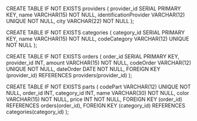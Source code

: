 CREATE TABLE IF NOT EXISTS providers (
provider_id SERIAL PRIMARY KEY,
name VARCHAR(15) NOT NULL,
identificationProvider VARCHAR(12) UNIQUE NOT NULL,
city VARCHAR(22) NOT NULL
);

CREATE TABLE IF NOT EXISTS categories (
category_id SERIAL PRIMARY KEY,
name VARCHAR(15) NOT NULL,
codeCategory VARCHAR(12) UNIQUE NOT NULL
);

CREATE TABLE IF NOT EXISTS orders (
order_id SERIAL PRIMARY KEY,
provider_id INT,
amount VARCHAR(15) NOT NULL,
codeOrder VARCHAR(12) UNIQUE NOT NULL,
dateOrder DATE NOT NULL,
FOREIGN KEY (provider_id)
REFERENCES providers(provider_id)
);

CREATE TABLE IF NOT EXISTS parts (
codePart VARCHAR(12) UNIQUE NOT NULL,
order_id INT,
category_id INT,
name VARCHAR(30) NOT NULL,
color VARCHAR(15) NOT NULL,
price INT NOT NULL,
FOREIGN KEY (order_id)
REFERENCES orders(order_id),
FOREIGN KEY (category_id)
REFERENCES categories(category_id)
);
